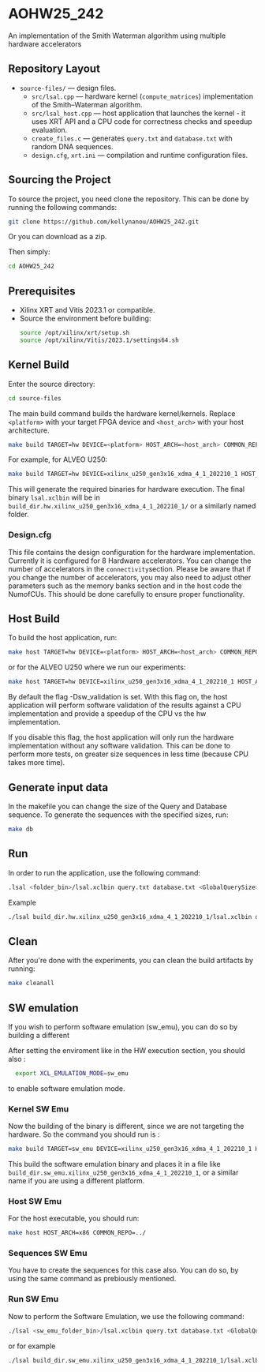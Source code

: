 # AOHW25_242
An implementation of the Smith Waterman algorithm using multiple hardware accelerators

## Repository Layout
- `source-files/` — design files.
  - `src/lsal.cpp` — hardware kernel (`compute_matrices`) implementation of the Smith–Waterman algorithm.
  - `src/lsal_host.cpp` — host application that launches the kernel - it uses XRT API and a CPU code for correctness checks and speedup evaluation.
  - `create_files.c` — generates `query.txt` and `database.txt` with random DNA sequences.
  - `design.cfg`, `xrt.ini` — compilation and runtime configuration files.

## Sourcing the Project
To source the project, you need clone the repository. This can be done by running the following commands:

```bash
git clone https://github.com/kellynanou/AOHW25_242.git
``` 

Or you can download as a zip.

Then simply:
```bash
cd AOHW25_242
```


## Prerequisites
- Xilinx XRT and Vitis 2023.1 or compatible.
- Source the environment before building:
  ```bash
  source /opt/xilinx/xrt/setup.sh
  source /opt/xilinx/Vitis/2023.1/settings64.sh
  ```
## Kernel Build

Enter the source directory:

```bash
cd source-files
```
The main build command builds the hardware kernel/kernels. Replace `<platform>` with your target FPGA device and `<host_arch>` with your host architecture.

```bash
make build TARGET=hw DEVICE=<platform> HOST_ARCH=<host_arch> COMMON_REPO=../ 
```
 For example, for ALVEO U250:

```bash
make build TARGET=hw DEVICE=xilinx_u250_gen3x16_xdma_4_1_202210_1 HOST_ARCH=x86 COMMON_REPO=../
```

This will generate the required binaries for hardware execution. The final binary `lsal.xclbin` will be in `build_dir.hw.xilinx_u250_gen3x16_xdma_4_1_202210_1/` or a similarly named folder.

### Design.cfg

This file contains the design configuration for the hardware implementation.
Currently it is configured for 8 Hardware accelerators. You can change the number of accelerators in the `connectivity`section. Please be aware that if you change the number of accelerators, you may also need to adjust other parameters such as the memory banks section and in the host code the NumofCUs. This should be done carefully to ensure proper functionality.

## Host Build
To build the host application, run:

```bash
make host TARGET=hw DEVICE=<platform> HOST_ARCH=<host_arch> COMMON_REPO=../
```
or for the ALVEO U250 where we run our experiments:

```bash
make host TARGET=hw DEVICE=xilinx_u250_gen3x16_xdma_4_1_202210_1 HOST_ARCH=x86 COMMON_REPO=../ 
```
By default the flag -Dsw_validation is set. With this flag on, the host application will perform software validation of the results against a CPU implementation and provide a speedup of the CPU vs the hw implementation.

If you disable this flag, the host application will only run the hardware implementation without any software validation. This can be done to perform more tests, on greater size sequences in less time (because CPU takes more time).

## Generate input data
In the makefile you can change the size of the Query and Database sequence. To generate the sequences with the specified sizes, run:

```bash
make db
```

## Run

In order to run the application, use the following command:

```bash
.lsal <folder_bin>/lsal.xclbin query.txt database.txt <GlobalQuerySize> <GlobalDatabaseSize>
```
Example
```bash
./lsal build_dir.hw.xilinx_u250_gen3x16_xdma_4_1_202210_1/lsal.xclbin query.txt database.txt 1024 1048576
```

## Clean
After you're done with the experiments, you can clean the build artifacts by running:

```bash
make cleanall
```

## SW emulation

If you wish to perform software emulation (sw_emu), you can do so by building a different 

After setting the enviroment like in the HW execution section, you should also :

```bash
  export XCL_EMULATION_MODE=sw_emu
```
to enable software emulation mode.

### Kernel SW Emu
Now the building of the binary is different, since we are not targeting the hardware. So the command you should run is :

```bash
make build TARGET=sw_emu DEVICE=xilinx_u250_gen3x16_xdma_4_1_202210_1 HOST_ARCH=x86 COMMON_REPO=./ 
```
This build the software emulation binary and places it in a file like `build_dir.sw_emu.xilinx_u250_gen3x16_xdma_4_1_202210_1`, or a similar name if you are using a different platform.

### Host SW Emu
For the host executable, you should run:
```bash
make host HOST_ARCH=x86 COMMON_REPO=../ 
```
### Sequences SW Emu

You have to create the sequences for this case also. You can do so, by using the same command as prebiously mentioned.

### Run SW Emu

Now to perform the Software Emulation, we use the following command:
```bash
./lsal <sw_emu_folder_bin>/lsal.xclbin query.txt database.txt <GlobalQuerySize> <GlobalDatabaseSize>
```
or for example

```bash
./lsal build_dir.sw_emu.xilinx_u250_gen3x16_xdma_4_1_202210_1/lsal.xclbin query.txt database.txt 1024 1048576
```
